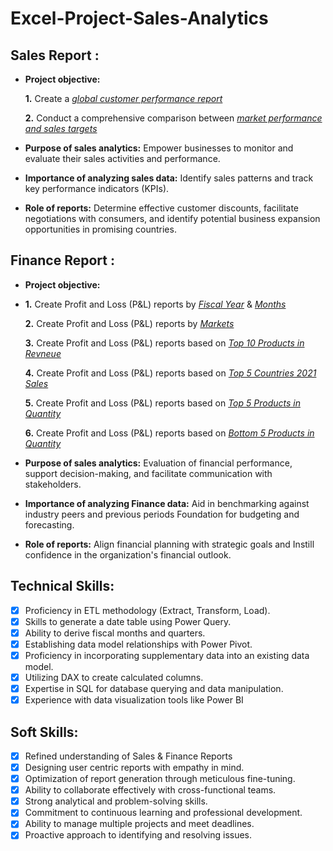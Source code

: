 # Excel-Project-Sales-Analytics

## Sales Report :

- **Project objective:** 

    **1.** Create a _[global customer performance report](https://github.com/kunalsaurabh/Excel-Project-Sales-Analytics/blob/main/Global%20Customer%20Performance%20Report.pdf)_ 

    **2.** Conduct a comprehensive comparison between _[market performance and sales targets](https://github.com/kunalsaurabh/Excel-Project-Sales-Analytics/blob/main/Market%20Performance%20vs%20Target.pdf)_

- **Purpose of sales analytics:** Empower businesses to monitor and evaluate their sales activities and performance.

- **Importance of analyzing sales data:** Identify sales patterns and track key performance indicators (KPIs).

- **Role of reports:** Determine effective customer discounts, facilitate negotiations with consumers, and identify potential business expansion opportunities in promising countries.


## Finance Report :

- **Project objective:**
- 
    **1.** Create Profit and Loss (P&L) reports by _[Fiscal Year](https://github.com/kunalsaurabh/Excel-Project-Sales-Analytics/blob/main/P%26L%20Statement%20by%20Fiscal%20Year.pdf)_ & _[Months](https://github.com/kunalsaurabh/Excel-Project-Sales-Analytics/blob/main/P%26L%20Statement%20by%20Months.pdf)_ 

   **2.** Create Profit and Loss (P&L) reports by _[Markets](https://github.com/kunalsaurabh/Excel-Project-Sales-Analytics/blob/main/P%26L%20Statement%20by%20Markets%20Year.pdf)_

   **3.** Create Profit and Loss (P&L) reports based on _[Top 10 Products in Revneue](https://github.com/kunalsaurabh/Excel-Project-Sales-Analytics/blob/main/Top%2010%20Products%20in%20Revneue.pdf)_

   **4.** Create Profit and Loss (P&L) reports based on _[Top 5 Countries 2021 Sales](https://github.com/kunalsaurabh/Excel-Project-Sales-Analytics/blob/main/Top%205%20Country%202021%20Sales.pdf)_

   **5.** Create Profit and Loss (P&L) reports based on _[Top 5 Products in Quantity](https://github.com/kunalsaurabh/Excel-Project-Sales-Analytics/blob/main/Top%205%20products%20in%20Quantity.pdf)_

   **6.** Create Profit and Loss (P&L) reports based on _[Bottom 5 Products in Quantity](https://github.com/kunalsaurabh/Excel-Project-Sales-Analytics/blob/main/Bottom%205%20Products%20in%20Quantity.pdf)_


- **Purpose of sales analytics:** Evaluation of financial performance, support decision-making, and facilitate communication with stakeholders.

- **Importance of analyzing Finance data:** Aid in benchmarking against industry peers and previous periods Foundation for budgeting and forecasting.

- **Role of reports:** Align financial planning with strategic goals and Instill confidence in the organization's financial outlook.


## Technical Skills:
- [x]	Proficiency in ETL methodology (Extract, Transform, Load).
- [x]	Skills to generate a date table using Power Query.
- [x]	Ability to derive fiscal months and quarters.
- [x]	Establishing data model relationships with Power Pivot.
- [x]	Proficiency in incorporating supplementary data into an existing data model.
- [x]	Utilizing DAX to create calculated columns.
- [x]	Expertise in SQL for database querying and data manipulation.
- [x]	Experience with data visualization tools like Power BI

## Soft Skills:
- [x]	Refined understanding of Sales & Finance Reports
- [x]	Designing user centric reports with empathy in mind.
- [x]	Optimization of report generation through meticulous fine-tuning.
- [x]	Ability to collaborate effectively with cross-functional teams.
- [x]	 Strong analytical and problem-solving skills.
- [x]	Commitment to continuous learning and professional development.
- [x]	Ability to manage multiple projects and meet deadlines.
- [x]	Proactive approach to identifying and resolving issues.
